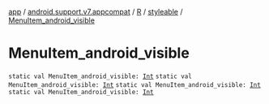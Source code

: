 [app](../../../index.md) / [android.support.v7.appcompat](../../index.md) / [R](../index.md) / [styleable](index.md) / [MenuItem_android_visible](.)

# MenuItem_android_visible

`static val MenuItem_android_visible: `[`Int`](https://kotlinlang.org/api/latest/jvm/stdlib/kotlin/-int/index.html)
`static val MenuItem_android_visible: `[`Int`](https://kotlinlang.org/api/latest/jvm/stdlib/kotlin/-int/index.html)
`static val MenuItem_android_visible: `[`Int`](https://kotlinlang.org/api/latest/jvm/stdlib/kotlin/-int/index.html)
`static val MenuItem_android_visible: `[`Int`](https://kotlinlang.org/api/latest/jvm/stdlib/kotlin/-int/index.html)